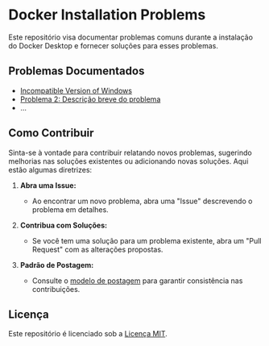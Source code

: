 # Docker Installation Problems

Este repositório visa documentar problemas comuns durante a instalação do Docker Desktop e fornecer soluções para esses problemas.

## Problemas Documentados

- [Incompatible Version of Windows](https://github.com/f5-nascimento/docker-installation-problems/blob/main/incompatible%20version%20of%20Windows/problema-atualizacao-windows.md)
- [Problema 2: Descrição breve do problema](./problem-2/README.md)
- ...

## Como Contribuir

Sinta-se à vontade para contribuir relatando novos problemas, sugerindo melhorias nas soluções existentes ou adicionando novas soluções. Aqui estão algumas diretrizes:

1. **Abra uma Issue:**
   - Ao encontrar um novo problema, abra uma "Issue" descrevendo o problema em detalhes.

2. **Contribua com Soluções:**
   - Se você tem uma solução para um problema existente, abra um "Pull Request" com as alterações propostas.

3. **Padrão de Postagem:**
   - Consulte o [modelo de postagem](./.github/POSTING_GUIDELINES.md) para garantir consistência nas contribuições.

## Licença

Este repositório é licenciado sob a [Licença MIT](./LICENSE).

